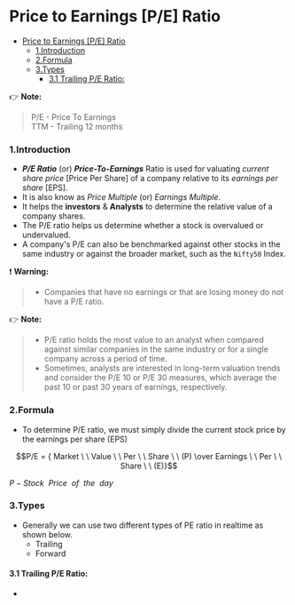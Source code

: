 # Price to Earnings [P/E] Ratio

- [Price to Earnings \[P/E\] Ratio](#price-to-earnings-pe-ratio)
    - [1.Introduction](#1introduction)
    - [2.Formula](#2formula)
    - [3.Types](#3types)
      - [3.1 Trailing P/E Ratio:](#31-trailing-pe-ratio)

:point_right: **Note:** 
> P/E - Price To Earnings  
> TTM - Trailing 12 months


### 1.Introduction
- ***P/E Ratio*** (or) ***Price-To-Earnings*** Ratio is used for valuating *current share price* [Price Per Share] of a company relative to its *earnings per share* [EPS].
- It is also know as *Price Multiple* (or) *Earnings Multiple*.
- It helps the **investors** & **Analysts** to determine the relative value of a company shares.
- The P/E ratio helps us determine whether a stock is overvalued or undervalued. 
- A company's P/E can also be benchmarked against other stocks in the same industry or against the broader market, such as the `Nifty50` Index.

:exclamation: **Warning:** 
> - Companies that have no earnings or that are losing money do not have a P/E ratio.

:point_right: **Note:**
> - P/E ratio holds the most value to an analyst when compared against similar companies in the same industry or for a single company across a period of time.  
> - Sometimes, analysts are interested in long-term valuation trends and consider the P/E 10 or P/E 30 measures, which average the past 10 or past 30 years of earnings, respectively. 

### 2.Formula
- To determine P/E ratio, we must simply divide the current stock price by the earnings per share (EPS)

$$P/E = { Market \ \ Value \ \ Per \ \ Share \ \ (P) \over Earnings \ \ Per \ \ Share \ \ (E)}$$

$P- Stock \ \ Price \ \ of \ \ the \ \ day$

### 3.Types
- Generally we can use two different types of PE ratio in realtime as shown below.
  - Trailing 
  - Forward

#### 3.1 Trailing P/E Ratio:
- 